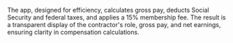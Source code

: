 The app, designed for efficiency, calculates gross pay, deducts Social Security and federal taxes, and applies a 15% membership fee. The result is a transparent display of the contractor's role, gross pay, and net earnings, ensuring clarity in compensation calculations.


